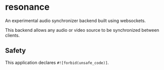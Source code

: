# resonance

An experimental audio synchronizer backend built using websockets.

This backend allows any audio or video source to be synchronized between clients.

## Safety

This application declares ``#![forbid(unsafe_code)]``.
